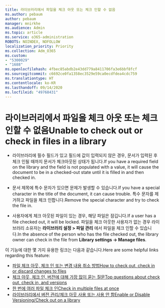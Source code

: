 ```yaml
---
title: 라이브러리에서 파일을 체크 아웃 또는 체크 인할 수 없음
ms.author: pebaum
author: pebaum
manager: mnirkhe
ms.audience: Admin
ms.topic: article
ms.service: o365-administration
ROBOTS: NOINDEX, NOFOLLOW
localization_priority: Priority
ms.collection: Adm_O365
ms.custom:
- "5300029"
- "1688"
ms.openlocfilehash: 4fbec85abdb2e43dd779a8411706fa3e6bbf8fcf
ms.sourcegitcommit: c6692ce0fa1358ec3529e59ca0ecdfdea4cdc759
ms.translationtype: HT
ms.contentlocale: ko-KR
ms.lasthandoff: 09/14/2020
ms.locfileid: "49768431"
---
```

# <a name="unable-to-check-out-or-check-in-files-in-a-library"></a><span data-ttu-id="c6bff-102">라이브러리에서 파일을 체크 아웃 또는 체크 인할 수 없음</span><span class="sxs-lookup"><span data-stu-id="c6bff-102">Unable to check out or check in files in a library</span></span>

- <span data-ttu-id="c6bff-103">라이브러리에 필수 필드가 있고 필드에 값이 입력되지 않은 경우, 문서가 입력된 후 체크 인될 때까지 문서가 체크아웃된 상태가 됩니다.</span><span class="sxs-lookup"><span data-stu-id="c6bff-103">If you have a required field on the library and the field is not populated with a value, it will cause the document to be in a checked-out state until it is filled in and then checked in.</span></span>

- <span data-ttu-id="c6bff-104">문서 제목에 특수 문자가 있으면 문제가 발생할 수 있습니다.</span><span class="sxs-lookup"><span data-stu-id="c6bff-104">If you have a special character in the title of the document, it can cause trouble.</span></span> <span data-ttu-id="c6bff-105">특수 문자를 제거하고 파일을 체크 인합니다.</span><span class="sxs-lookup"><span data-stu-id="c6bff-105">Remove the special character and try to check the file in.</span></span>

- <span data-ttu-id="c6bff-106">사용자에게 체크 아웃된 파일이 있는 경우, 해당 파일은 잠깁니다.</span><span class="sxs-lookup"><span data-stu-id="c6bff-106">If a user has a file checked out, it will be locked.</span></span>  <span data-ttu-id="c6bff-107">파일을 체크 아웃한 사용자가 없는 경우 라이브러리 소유자는 **라이브러리 설정 > 파일 관리** 에서 파일을 체크 인할 수 있습니다.</span><span class="sxs-lookup"><span data-stu-id="c6bff-107">In the absence of the person who has the file checked out, the library owner can check in the file from **Library settings -> Manage files**.</span></span>

<span data-ttu-id="c6bff-108">이 기능에 대한 몇 가지 유용한 링크는 다음과 같습니다.</span><span class="sxs-lookup"><span data-stu-id="c6bff-108">Here are some helpful links regarding this feature:</span></span>

- [<span data-ttu-id="c6bff-109">파일 체크 아웃, 체크 인 또는 변경 내용 취소 방법</span><span class="sxs-lookup"><span data-stu-id="c6bff-109">How to check out, check in or discard changes to files</span></span>](https://support.office.com/article/check-out-check-in-or-discard-changes-to-files-in-a-library-7e2c12a9-a874-4393-9511-1378a700f6de)
- [<span data-ttu-id="c6bff-110">체크 아웃, 체크 인, 버전에 대해 가장 많이 묻는 질문</span><span class="sxs-lookup"><span data-stu-id="c6bff-110">Top questions about check out, check in, and versions</span></span>](https://support.office.com/article/Top-questions-about-check-out-check-in-and-versions-7E941339-E972-4C7A-A79A-80A1FCF84076)
- [<span data-ttu-id="c6bff-111">한 번에 여러 파일 체크 인</span><span class="sxs-lookup"><span data-stu-id="c6bff-111">Check in multiple files at once</span></span>](https://support.office.com/article/check-out-check-in-or-discard-changes-to-files-in-a-library-7e2c12a9-a874-4393-9511-1378a700f6de)
- [<span data-ttu-id="c6bff-112">라이브러리에서 버전 관리/체크 아웃 사용 또는 사용 안 함</span><span class="sxs-lookup"><span data-stu-id="c6bff-112">Enable or Disable Versioning/Check out on a library</span></span>](https://support.office.com/article/enable-and-configure-versioning-for-a-list-or-library-1555d642-23ee-446a-990a-bcab618c7a37)
